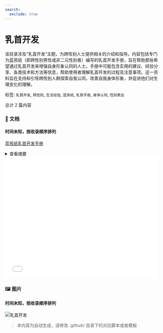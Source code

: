 ```yaml
---
search:
  exclude: true
---
```



# 乳首开发

该目录涉及“乳首开发”主题，为跨性别人士提供相关的介绍和指导。内容包括专门为蓝孩纸（即跨性别男性或非二元性别者）编写的乳首开发手册，旨在帮助那些希望通过乳首开发来增强自身形象认同的人士。手册中可能包含实用的建议、经验分享、各类技术和方法等信息，帮助使用者理解乳首开发的过程及注意事项。这一资料旨在支持和引导跨性别人群探索自我认同，改善自我身体形象，并促进他们对生理变化的理解。


标签: `乳首开发`, `跨性别`, `生活经验`, `蓝孩纸`, `乳首手册`, `身体认同`, `性别表达`


总计 2 篇内容



### 📄 文档


#### 时间未知，按收录顺序排列



[蓝孩纸乳首开发手册](蓝孩纸乳首开发手册_page.md)<details><summary>查看摘要</summary>

该文件是一本关于男性乳首开发的手册，详细地探讨了乳首在性愉悦中的作用以及如何通过不同的方法提升乳首的敏感度。这本手册提供了各种乳首开发的技巧，包括安全的乳首提高技术、风险注意事项以及乳首刺激时可能产生的身体反应和心理变化。内容中提到，通过定期刺激乳首，男性可以逐步增加对乳首的性感知，从而实现更丰富的性体验。手册详细介绍了使用磁气针贴的方法，以及如何在不使用工具的情况下，通过手工刺激慢慢提升乳首敏感度。此外，手册还提供了关键信息，如在进行开发时可能遇到的身体状况变化，以及心理因素如何影响敏感度的发展。总的来说，这本手册为希望探索性愉悦的人群提供了实用的指导与建议。
</details>



<iframe src="abstracts_wordcloud.html" width="100%" height="400px" frameborder="0"></iframe>


### 🖼️ 图片


#### 时间未知，按收录顺序排列


![乳首开发](乳首开发.jpg)


> 本内容为自动生成，请修改 .github/ 目录下的对应脚本或者模板
